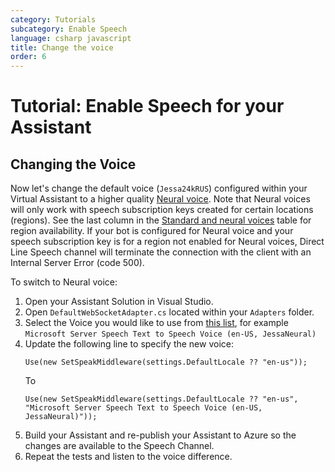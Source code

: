 ```yaml
---
category: Tutorials
subcategory: Enable Speech
language: csharp javascript
title: Change the voice
order: 6
---
```


# Tutorial: Enable Speech for your Assistant

## Changing the Voice

Now let's change the default voice (`Jessa24kRUS`) configured within your Virtual Assistant to a higher quality [Neural voice](https://azure.microsoft.com/en-us/blog/microsoft-s-new-neural-text-to-speech-service-helps-machines-speak-like-people/). Note that Neural voices will only work with speech subscription keys created for certain locations (regions). See the last column in the [Standard and neural voices](https://docs.microsoft.com/en-us/azure/cognitive-services/speech-service/regions#standard-and-neural-voices) table for region availability. If your bot is configured for Neural voice and your speech subscription key is for a region not enabled for Neural voices, Direct Line Speech channel will terminate the connection with the client with an Internal Server Error (code 500). 

To switch to Neural voice: 

1. Open your Assistant Solution in Visual Studio.
2. Open `DefaultWebSocketAdapter.cs` located within your `Adapters` folder.
3. Select the Voice you would like to use from [this list](https://docs.microsoft.com/en-us/azure/cognitive-services/speech-service/language-support#neural-voices), for example `Microsoft Server Speech Text to Speech Voice (en-US, JessaNeural)`
3. Update the following line to specify the new voice:
    ```
    Use(new SetSpeakMiddleware(settings.DefaultLocale ?? "en-us"));
    ```
    To
    ```
    Use(new SetSpeakMiddleware(settings.DefaultLocale ?? "en-us", "Microsoft Server Speech Text to Speech Voice (en-US, JessaNeural)"));
    ```
4. Build your Assistant and re-publish your Assistant to Azure so the changes are available to the Speech Channel.
5. Repeat the tests and listen to the voice difference.